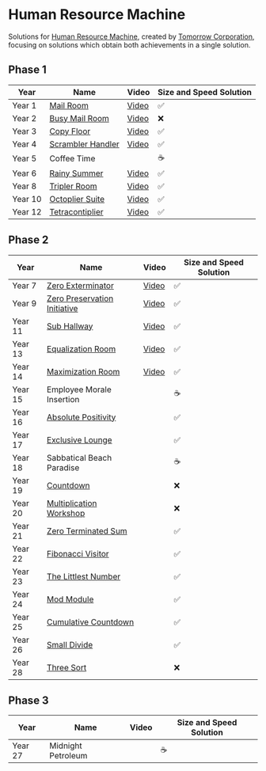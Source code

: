 # Human Resource Machine

Solutions for [Human Resource Machine](https://tomorrowcorporation.com/humanresourcemachine), created by [Tomorrow Corporation](https://tomorrowcorporation.com), focusing on solutions which obtain both achievements in a single solution.

## Phase 1

| Year    | Name                                  | Video                                                | Size and Speed Solution |
|---------|---------------------------------------|------------------------------------------------------|-------------------------|
| Year 1  | [Mail Room](Year01/README.md)         | [Video](https://www.youtube.com/watch?v=bTzmkJ2sjjM) | &#x2705;                |
| Year 2  | [Busy Mail Room](Year02/README.md)    | [Video](https://www.youtube.com/watch?v=bTzmkJ2sjjM) | &#x274C;                |
| Year 3  | [Copy Floor](Year03/README.md)        | [Video](https://www.youtube.com/watch?v=bTzmkJ2sjjM) | &#x2705;                |
| Year 4  | [Scrambler Handler](Year04/README.md) | [Video](https://www.youtube.com/watch?v=bTzmkJ2sjjM) | &#x2705;                |
| Year 5  | Coffee Time                           |                                                      | &#x2615;                |
| Year 6  | [Rainy Summer](Year06/README.md)      | [Video](https://www.youtube.com/watch?v=mJQL5Ym2FWw) | &#x2705;                |
| Year 8  | [Tripler Room](Year08/README.md)      | [Video](https://www.youtube.com/watch?v=mJQL5Ym2FWw) | &#x2705;                |
| Year 10 | [Octoplier Suite](Year10/README.md)   | [Video](https://www.youtube.com/watch?v=mJQL5Ym2FWw) | &#x2705;                |
| Year 12 | [Tetracontiplier](Year12/README.md)   | [Video](https://www.youtube.com/watch?v=mJQL5Ym2FWw) | &#x2705;                |

## Phase 2

| Year    | Name                                             | Video                                                | Size and Speed Solution |
|---------|--------------------------------------------------|------------------------------------------------------|------------------------|
| Year 7  | [Zero Exterminator](Year07/README.md)            | [Video](https://www.youtube.com/watch?v=6cHR45MjeMI) | &#x2705;               |
| Year 9  | [Zero Preservation Initiative](Year09/README.md) | [Video](https://www.youtube.com/watch?v=6cHR45MjeMI) | &#x2705;               |
| Year 11 | [Sub Hallway](Year11/README.md)                  | [Video](https://www.youtube.com/watch?v=6cHR45MjeMI) | &#x2705;               |
| Year 13 | [Equalization Room](Year13/README.md)            | [Video](https://www.youtube.com/watch?v=6cHR45MjeMI) | &#x2705;               |
| Year 14 | [Maximization Room](Year14/README.md)            | [Video](https://www.youtube.com/watch?v=6cHR45MjeMI) | &#x2705;               |
| Year 15 | Employee Morale Insertion                        |                                                      | &#x2615;               |
| Year 16 | [Absolute Positivity](Year16/README.md)          |                                                      | &#x2705;               |
| Year 17 | [Exclusive Lounge](Year17/README.md)             |                                                      | &#x2705;               |
| Year 18 | Sabbatical Beach Paradise                        |                                                      | &#x2615;               |
| Year 19 | [Countdown](Year19/README.md)                    |                                                      | &#x274C;             |
| Year 20 | [Multiplication Workshop](Year20/README.md)      |                                                      | &#x274C;               |
| Year 21 | [Zero Terminated Sum](Year21/README.md)          |                                                      | &#x2705;               |
| Year 22 | [Fibonacci Visitor](Year22/README.md)            |                                                      | &#x2705;               |
| Year 23 | [The Littlest Number](Year23/README.md)          |                                                      | &#x2705;               |
| Year 24 | [Mod Module](Year24/README.md)                   |                                                      | &#x2705;               |
| Year 25 | [Cumulative Countdown](Year25/README.md)         |                                                      | &#x2705;               |
| Year 26 | [Small Divide](Year26/README.md)                 |                                                      | &#x2705;               |
| Year 28 | [Three Sort](Year28/README.md)                   |                                                      | &#x274C;               |

## Phase 3

| Year    | Name               | Video | Size and Speed Solution |
|---------|--------------------|-------|-------------------------|
| Year 27 | Midnight Petroleum |       | &#x2615;                |